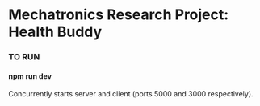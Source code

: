 # Mechatronics Research Project: Health Buddy

### TO RUN
#### npm run dev
Concurrently starts server and client (ports 5000 and 3000 respectively).